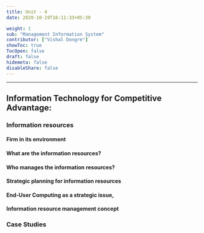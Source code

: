 ```yaml
---
title: Unit - 4
date: 2020-10-19T16:11:33+05:30

weight: 1
sub: "Management Information System"
contributor: ["Vishal Dongre"]
showToc: true
TocOpen: false
draft: false
hidemeta: false
disableShare: false
---
```


---

## Information Technology for Competitive Advantage:

### Information resources

#### Firm in its environment

#### What are the information resources?

#### Who manages the information resources?

#### Strategic planning for information resources

#### End-User Computing as a strategic issue,

#### Information resource management concept

### Case Studies
